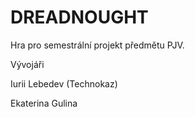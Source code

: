# DREADNOUGHT

Hra pro semestrální projekt předmětu PJV.

Vývojáři

Iurii Lebedev (Technokaz)

Ekaterina Gulina
